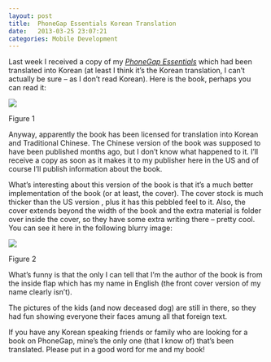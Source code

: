 ```yaml
---
layout: post
title:  PhoneGap Essentials Korean Translation
date:   2013-03-25 23:07:21
categories: Mobile Development
---
```

Last week I received a copy of my [_PhoneGap Essentials_](http://phonegapessentials.com) which had been translated into Korean (at least I think it’s the Korean translation, I can’t actually be sure – as I don’t read Korean). Here is the book, perhaps you can read it:

![](images/stories/2013/phonegap-essentials-korean-cover-480.png)

Figure 1

Anyway, apparently the book has been licensed for translation into Korean and Traditional Chinese. The Chinese version of the book was supposed to have been published months ago, but I don’t know what happened to it. I’ll receive a copy as soon as it makes it to my publisher here in the US and of course I’ll publish information about the book.

What’s interesting about this version of the book is that it’s a much better implementation of the book (or at least, the cover). The cover stock is much thicker than the US version , plus it has this pebbled feel to it. Also, the cover extends beyond the width of the book and the extra material is folder over inside the cover, so they have some extra writing there – pretty cool. You can see it here in the following blurry image:

![](images/stories/2013/phonegap-essentials-korean-cover-flap-480.png)

Figure 2

What’s funny is that the only I can tell that I’m the author of the book is from the inside flap which has my name in English (the front cover version of my name clearly isn’t).

The pictures of the kids (and now deceased dog) are still in there, so they had fun showing everyone their faces amung all that foreign text.

If you have any Korean speaking friends or family who are looking for a book on PhoneGap, mine’s the only one (that I know of) that’s been translated. Please put in a good word for me and my book!